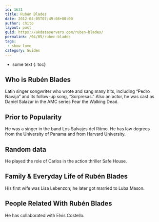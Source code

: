 ```yaml
---
id: 1631
title: Rubén Blades
date: 2012-04-05T07:49:08+00:00
author: chito
layout: post
guid: https://ukdataservers.com/ruben-blades/
permalink: /04/05/ruben-blades
tags:
 - show love
category: Guides
---
```


* some text
{: toc}
          
          
## Who is  Rubén Blades
                  
                  
                  
Latin singer songwriter who wrote and sang many hits, including &#8220;Pedro Navaja&#8221; and its follow-up song, &#8220;Sorpresas.&#8221; Also an actor, he was cast as Daniel Salazar in the AMC series Fear the Walking Dead.
                  
                
                
                
## Prior to Popularity 
                  
                  
                  
He was a singer in the band Los Salvajes del Ritmo. He has law degrees from the University of Panama and from Harvard University.
                  
                
                
                
## Random data 
                  
                  
                  
He played the role of Carlos in the action thriller Safe House.
                  
                
                
                
## Family & Everyday Life of Rubén Blades
                  
                  
                  
His first wife was Lisa Lebenzon; he later got married to Luba Mason.
                  
                
                
                
## People Related With  Rubén Blades
                  
                  
                  
He has collaborated with Elvis Costello.
                  
                
              
            
          
          
          
    
    
  
